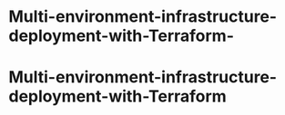 # Multi-environment-infrastructure-deployment-with-Terraform-
# Multi-environment-infrastructure-deployment-with-Terraform

